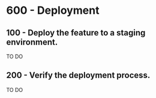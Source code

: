 # 600 - Deployment

## 100 - Deploy the feature to a staging environment.

TO DO

## 200 - Verify the deployment process.

TO DO

